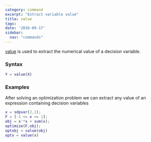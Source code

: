 ```yaml
---
category: command
excerpt: "Extract variable value"
title: value
tags:
date: '2016-09-17'
sidebar:
  nav: "commands"
---
```


[value](/command/value) is used to extract the numerical value of a decision variable.

### Syntax

````matlab
Y = value(X)
````

### Examples

After solving an optimization problem we can extract any value of an expression containing decision variables

````matlab
x = sdpvar(2,1);
F = [-1 <= x <= 1];
obj = x'*x + sum(x);
optimize(F,obj);
optobj = value(obj)
optx = value(x)
````
